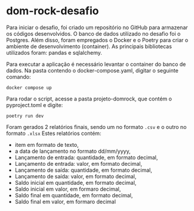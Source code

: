 # dom-rock-desafio

Para iniciar o desafio, foi criado um repositório no GitHub para armazenar os códigos desenvolvidos. O banco de dados utilizado no desafio foi o Postgres. Além disso, foram empregados o Docker e o Poetry para criar o ambiente de desenvolvimento (container). As principais bibliotecas utilizados foram: pandas e sqlalchemy.

Para executar a aplicação é necessário levantar o container do banco de dados.
Na pasta contendo o docker-compose.yaml, digitar o seguinte comando:

```Terminal
docker compose up
```

Para rodar o script, acesse a pasta projeto-domrock, que contém o pyproject.toml e digite:
```Terminal
poetry run dev
```
Foram gerados 2 relatórios finais, sendo um no formato `.csv` e o outro no formato `.xlsx`
Estes relatórios contém:
- item em formato de texto,
- a data de lançamento no formato dd/mm/yyyy,
- Lançamento de entrada: quantidade, em formato decimal,
- Lançamento de entrada: valor, em formato decimal,
- Lançamento de saída: quantidade, em formato decimal,
- Lançamento de saída: valor, em formato decimal,
- Saldo inicial em quantidade, em formato decimal,
- Saldo inicial em valor, em formaro decimal,
- Saldo final em quantidade, em formato decimal,
- Saldo final em valor, em formaro decimal

